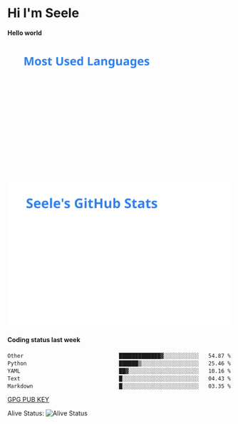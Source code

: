<h1>Hi I'm Seele</h1>

<b>Hello world</b>

<img src='/assets/top-langs.svg' alt="Seele's github langs"> <img src='/assets/stats.svg' alt="Seele's github stats" >

<h4>Coding status last week </h4>

<!--START_SECTION:waka-->

```txt
Other                              █████████████▓░░░░░░░░░░░   54.87 %
Python                             ██████▒░░░░░░░░░░░░░░░░░░   25.46 %
YAML                               ██▓░░░░░░░░░░░░░░░░░░░░░░   10.16 %
Text                               █░░░░░░░░░░░░░░░░░░░░░░░░   04.43 %
Markdown                           █░░░░░░░░░░░░░░░░░░░░░░░░   03.35 %
```

<!--END_SECTION:waka-->

[GPG PUB KEY](https://keys.openpgp.org/vks/v1/by-fingerprint/3FCE91BF5B9666B55B67213C4C57B7824A5B6680)

Alive Status: ![Alive Status](https://hc.dvd.moe/b/2/8b44cecc-1f43-4449-9b4b-9c7fd754673c.svg)
